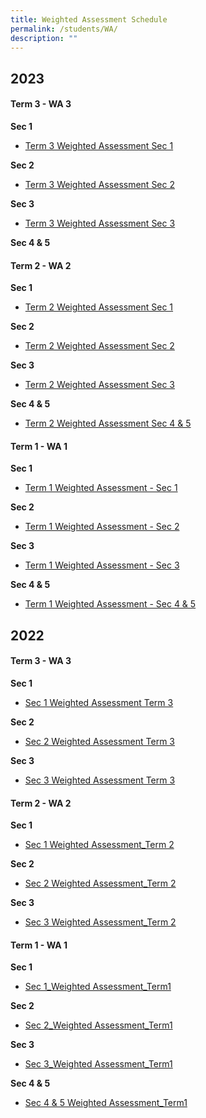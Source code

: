 ```yaml
---
title: Weighted Assessment Schedule
permalink: /students/WA/
description: ""
---
```

2023
-----------------
#### Term 3 - WA 3

**Sec 1**
* [Term 3 Weighted Assessment Sec 1](/files/Weighted%20Assessment/2023/2023_term3_wa_sec1.pdf)

**Sec 2**
* [Term 3 Weighted Assessment Sec 2](/files/Weighted%20Assessment/2023/2023%20_term3_wa%20sec2.pdf)

**Sec 3**
* [Term 3 Weighted Assessment Sec 3](/files/Weighted%20Assessment/2023/2023%20_term3_wa%20sec3.pdf)


**Sec 4 & 5**



#### Term 2 - WA 2

**Sec 1**
* [Term 2 Weighted Assessment Sec 1](/files/Weighted%20Assessment/2023/Term%202%20Weighted%20Assessment%20Sec%201%202023.pdf)

**Sec 2**
* [Term 2 Weighted Assessment Sec 2](/files/Weighted%20Assessment/2023/Term%202%20Weighted%20Assessment%20Sec%202%202023.pdf)

**Sec 3**
* [Term 2 Weighted Assessment Sec 3](/files/Weighted%20Assessment/2023/Term%202%20Weighted%20Assessment%20Sec%203%202023.pdf)

**Sec 4 & 5**
* [Term 2 Weighted Assessment Sec 4 & 5](/files/Weighted%20Assessment/2023/wa_sec_4and5_term2-2023.pdf)

#### Term 1 - WA 1

**Sec 1**
* [Term 1 Weighted Assessment - Sec 1](/files/Weighted%20Assessment/2023/Term%201%20Weighted%20Assessment%20-%20Sec%201%202023.pdf)

**Sec 2**
* [Term 1 Weighted Assessment - Sec 2](/files/Weighted%20Assessment/2023/Term%201%20Weighted%20Assessment%20-%20Sec%202%202023.pdf)

**Sec 3**
* [Term 1 Weighted Assessment - Sec 3](/files/Weighted%20Assessment/2023/Term%201%20Weighted%20Assessment%20-%20Sec%203%202023.pdf)

**Sec 4 & 5**
* [Term 1 Weighted Assessment - Sec 4 & 5](/files/Weighted%20Assessment/2023/Term%201%20Weighted%20Assessment%20-%20Sec%204_5%202023.pdf)


2022
------------------

#### Term 3 - WA 3

**Sec 1**
* [Sec 1 Weighted Assessment Term 3](/files/Weighted%20Assessment/2022/Sec%201%20Weighted%20Assessment%20Term%203.pdf)

**Sec 2**
* [Sec 2 Weighted Assessment Term 3](/files/Weighted%20Assessment/2022/Sec%202%20Weighted%20Assessment%20Term%203.pdf)


**Sec 3**
* [Sec 3 Weighted Assessment Term 3](/files/Weighted%20Assessment/2022/Sec%203%20Weighted%20Assessment%20Term%203.pdf)


#### Term 2 - WA 2

**Sec 1**
* [Sec 1 Weighted Assessment_Term 2](/files/Weighted%20Assessment/2022/Sec%201%20Weighted%20Assessment_Term%202.pdf)

**Sec 2**
* [Sec 2 Weighted Assessment_Term 2](/files/Weighted%20Assessment/2022/Sec%202%20Weighted%20Assessment_Term%202.pdf)


**Sec 3**
* [Sec 3 Weighted Assessment_Term 2](/files/Weighted%20Assessment/2022/Sec%203%20Weighted%20Assessment_Term%202.pdf)



#### Term 1 - WA 1

**Sec 1**
* [Sec 1_Weighted Assessment_Term1](/files/Weighted%20Assessment/2022/Sec%201_Weighted%20Assessment_Term1.pdf)

**Sec 2**
* [Sec 2_Weighted Assessment_Term1](/files/Weighted%20Assessment/2022/Sec%202_Weighted%20Assessment_Term1.pdf)

**Sec 3**
* [Sec 3_Weighted Assessment_Term1](/files/Weighted%20Assessment/2022/Sec%203_Weighted%20Assessment_Term1.pdf)

**Sec 4 & 5**
* [Sec 4 & 5 Weighted Assessment_Term1](/files/Weighted%20Assessment/2022/Sec%2045_Weighted%20Assessment_Term1.pdf)